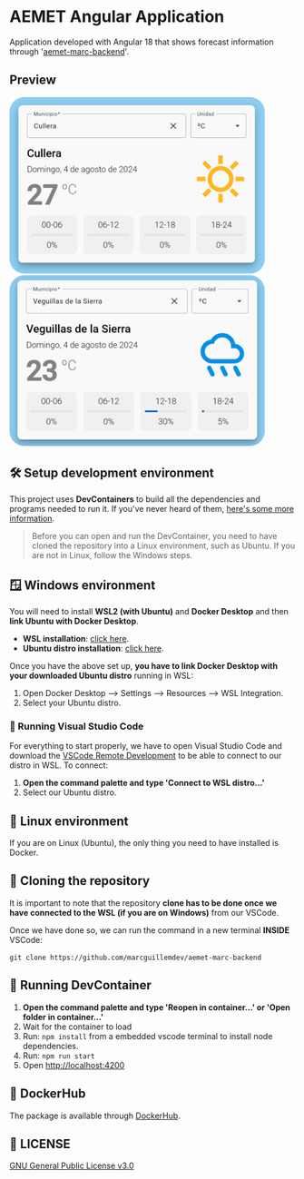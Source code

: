 
# AEMET Angular Application
Application developed with Angular 18 that shows forecast information through '[aemet-marc-backend](https://github.com/marcguillemdev/aemet-marc-backend)'.

## Preview
<p float='left'>
  <img src='https://github.com/marcguillemdev/aemet-marc-frontend/blob/main/public/aemet_1_proc.png?raw=true' width='450px'>
  <img src='https://github.com/marcguillemdev/aemet-marc-frontend/blob/main/public/aemet_2_proc.png?raw=true' width='450px'>
</p>

## 🛠️ Setup development environment
This project uses **DevContainers** to build all the dependencies and programs needed to run it.
If you've never heard of them, [here's some more information](https://code.visualstudio.com/docs/devcontainers/containers).

> Before you can open and run the DevContainer, you need to have cloned
> the repository into a Linux environment, such as Ubuntu. 
> If you are not in Linux, follow the Windows steps.

## 🪟 Windows environment
You will need to install **WSL2 (with Ubuntu)** and **Docker Desktop** and then **link Ubuntu with Docker Desktop**.

 - **WSL installation**: [click here](https://learn.microsoft.com/en-us/windows/wsl/install).
 - **Ubuntu distro installation**: [click here](https://apps.microsoft.com/detail/9pn20msr04dw?hl=es-es&gl=ES).

Once you have the above set up, **you have to link Docker Desktop with your downloaded Ubuntu distro** running in WSL:
 1. Open Docker Desktop --> Settings --> Resources --> WSL Integration.
 2. Select your Ubuntu distro.

### 📃 Running Visual Studio Code
For everything to start properly, we have to open Visual Studio Code and download the [VSCode Remote Development](https://marketplace.visualstudio.com/items?itemName=ms-vscode-remote.vscode-remote-extensionpack) to be able to connect to our distro in WSL. To connect:

 1. **Open the command palette and type 'Connect to WSL distro...'**
 2. Select our Ubuntu distro.

## 🐧 Linux environment
If you are on Linux (Ubuntu), the only thing you need to have installed is Docker.

##  💾 Cloning the repository
It is important to note that the repository **clone has to be done once we have connected to the WSL (if you are on Windows)** from our VSCode.

Once we have done so, we can run the command in a new terminal **INSIDE** VSCode:

    git clone https://github.com/marcguillemdev/aemet-marc-backend

## 🎉 Running DevContainer
1. **Open the command palette and type 'Reopen in container...' or 'Open folder in container...'**
 2. Wait for the container to load
 3. Run: `npm install` from a embedded vscode terminal to install node dependencies.
 4. Run: `npm run start`
 5. Open [http://localhost:4200](http://localhost:4200)

## 🐋 DockerHub
The package is available through [DockerHub](https://hub.docker.com/r/marcguillemdev/aemet-marc-frontend).

## 💼 LICENSE
 [GNU General Public License v3.0](https://github.com/marcguillemdev/aemet-marc-frontend/blob/main/LICENSE)
